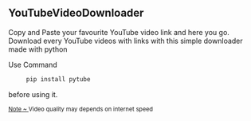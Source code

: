 <h2>YouTubeVideoDownloader</h2>
<p>Copy and Paste your favourite YouTube video link and here you go.
 Download every YouTube videos with links with this simple downloader made with python</p>


<p>Use Command </p>

```sh
     pip install pytube
 ```
<p>before using it.</p>
<sub><a href="#">Note ~ </a> Video quality may depends on internet speed</sub>
